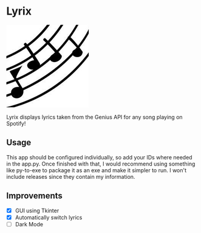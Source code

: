 # Lyrix

![Image of Lyrix Logo](/images/icon.png)

Lyrix displays lyrics taken from the Genius API for any song playing on Spotify!

## Usage
This app should be configured individually, so add your IDs where needed in the app.py. Once finished with that, I would recommend using something like py-to-exe to package it as an exe and make it simpler to run. I won't include releases since they contain my information.

## Improvements

- [x] GUI using Tkinter
- [x] Automatically switch lyrics
- [ ] Dark Mode

